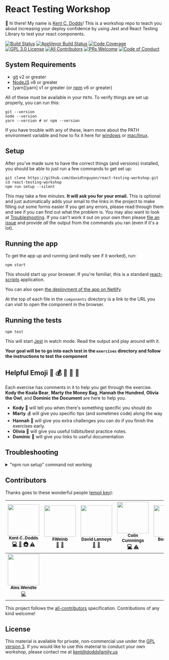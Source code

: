 # React Testing Workshop

👋 hi there! My name is [Kent C. Dodds](https://kentcdodds.com)! This is a
workshop repo to teach you about increasing your deploy confidence by using Jest
and React Testing Library to test your react components.

[![Build Status][build-badge]][build]
[![AppVeyor Build Status][win-build-badge]][win-build]
[![Code Coverage][coverage-badge]][coverage]
[![GPL 3.0 License][license-badge]][license]
[![All Contributors](https://img.shields.io/badge/all_contributors-8-orange.svg?style=flat-square)](#contributors)
[![PRs Welcome][prs-badge]][prs] [![Code of Conduct][coc-badge]][coc]

## System Requirements

- [git][git] v2 or greater
- [NodeJS][node] v8 or greater
- [yarn][yarn] v1 or greater (or [npm][npm] v6 or greater)

All of these must be available in your `PATH`. To verify things are set up
properly, you can run this:

```shell
git --version
node --version
yarn --version # or npm --version
```

If you have trouble with any of these, learn more about the PATH environment
variable and how to fix it here for [windows][win-path] or
[mac/linux][mac-path].

## Setup

After you've made sure to have the correct things (and versions) installed, you
should be able to just run a few commands to get set up:

```
git clone https://github.com/davidtnguyen/react-testing-workshop.git
cd react-testing-workshop
npm run setup --silent
```

This may take a few minutes. **It will ask you for your email.** This is
optional and just automatically adds your email to the links in the project to
make filling out some forms easier If you get any errors, please read through
them and see if you can find out what the problem is. You may also want to look
at [Troubleshooting](#troubleshooting). If you can't work it out on your own
then please [file an issue][issue] and provide _all_ the output from the
commands you ran (even if it's a lot).

## Running the app

To get the app up and running (and really see if it worked), run:

```shell
npm start
```

This should start up your browser. If you're familiar, this is a standard
[react-scripts](https://github.com/facebook/create-react-app) application.

You can also open
[the deployment of the app on Netlify](https://react-testing-workshop.netlify.com/).

At the top of each file in the `components` directory is a link to the URL you
can visit to open the component in the browser.

## Running the tests

```shell
npm test
```

This will start [Jest](http://facebook.github.io/jest) in watch mode. Read the
output and play around with it.

**Your goal will be to go into each test in the `exercises` directory and follow
the instructions to test the component**

## Helpful Emoji 🐨 💰 💯 🦉 📜

Each exercise has comments in it to help you get through the exercise. **Kody
the Koala Bear**, **Marty the Money Bag**, **Hannah the Hundred**, **Olivia the
Owl**, and **Dominic the Document** are here to help you.

- **Kody** 🐨 will tell you when there's something specific you should do
- **Marty** 💰 will give you specific tips (and sometimes code) along the way
- **Hannah** 💯 will give you extra challenges you can do if you finish the
  exercises early.
- **Olivia** 🦉 will give you useful tidbits/best practice notes.
- **Dominic** 📜 will give you links to useful documentation

## Troubleshooting

<details>

<summary>"npm run setup" command not working</summary>

Here's what the setup script does. If it fails, try doing each of these things
individually yourself:

```
# verify your environment will work with the project
node ./scripts/verify

# install dependencies
npm install

# verify the project is ready to run
npm run lint
npm run test:coverage
npm run build
```

If any of those scripts fail, please try to work out what went wrong by the
error message you get. If you still can't work it out, feel free to [open an
issue][issue] with _all_ the output from that script. I will try to help if I
can.

</details>

## Contributors

Thanks goes to these wonderful people
([emoji key](https://github.com/kentcdodds/all-contributors#emoji-key)):

<!-- ALL-CONTRIBUTORS-LIST:START - Do not remove or modify this section -->
<!-- prettier-ignore -->
| [<img src="https://avatars.githubusercontent.com/u/1500684?v=3" width="100px;"/><br /><sub><b>Kent C. Dodds</b></sub>](https://kentcdodds.com)<br />[💻](https://github.com/kentcdodds/react-testing-workshop/commits?author=kentcdodds "Code") [📖](https://github.com/kentcdodds/react-testing-workshop/commits?author=kentcdodds "Documentation") [🚇](#infra-kentcdodds "Infrastructure (Hosting, Build-Tools, etc)") [⚠️](https://github.com/kentcdodds/react-testing-workshop/commits?author=kentcdodds "Tests") | [<img src="https://avatars0.githubusercontent.com/u/1250430?v=4" width="100px;"/><br /><sub><b>FWeinb</b></sub>](https://github.com/FWeinb)<br />[🐛](https://github.com/kentcdodds/react-testing-workshop/issues?q=author%3AFWeinb "Bug reports") [🤔](#ideas-FWeinb "Ideas, Planning, & Feedback") | [<img src="https://avatars2.githubusercontent.com/u/1383720?v=4" width="100px;"/><br /><sub><b>David Lannoye</b></sub>](https://github.com/dlannoye)<br />[🐛](https://github.com/kentcdodds/react-testing-workshop/issues?q=author%3Adlannoye "Bug reports") [📖](https://github.com/kentcdodds/react-testing-workshop/commits?author=dlannoye "Documentation") | [<img src="https://avatars2.githubusercontent.com/u/9815009?s=460&v=4" width="100px;"/><br /><sub><b>Colin Cummings</b></sub>](https://github.com/colinrcummings)<br />[💻](https://github.com/kentcdodds/react-testing-workshop/commits?author=colinrcummings "Code") [⚠️](https://github.com/kentcdodds/react-testing-workshop/commits?author=colinrcummings "Tests") | [<img src="https://avatars2.githubusercontent.com/u/464764?v=4" width="100px;"/><br /><sub><b>Benji Koltai</b></sub>](https://github.com/bkoltai)<br />[📖](https://github.com/kentcdodds/react-testing-workshop/commits?author=bkoltai "Documentation") | [<img src="https://avatars1.githubusercontent.com/u/1779959?v=4" width="100px;"/><br /><sub><b>Sumit Bagga</b></sub>](http://baggasumit.github.io)<br />[📖](https://github.com/kentcdodds/react-testing-workshop/commits?author=baggasumit "Documentation") | [<img src="https://avatars0.githubusercontent.com/u/2027010?v=4" width="100px;"/><br /><sub><b>Yury Tarabanko</b></sub>](https://github.com/Tarabyte)<br />[💻](https://github.com/kentcdodds/react-testing-workshop/commits?author=Tarabyte "Code") |
| :---: | :---: | :---: | :---: | :---: | :---: | :---: |
| [<img src="https://avatars2.githubusercontent.com/u/5779538?v=4" width="100px;"/><br /><sub><b>Alex Wendte</b></sub>](http://www.wendtedesigns.com/)<br />[💻](https://github.com/kentcdodds/react-testing-workshop/commits?author=themostcolm "Code") |

<!-- ALL-CONTRIBUTORS-LIST:END -->

This project follows the
[all-contributors](https://github.com/kentcdodds/all-contributors)
specification. Contributions of any kind welcome!

## License

This material is available for private, non-commercial use under the
[GPL version 3](http://www.gnu.org/licenses/gpl-3.0-standalone.html). If you
would like to use this material to conduct your own workshop, please contact me
at kent@doddsfamily.us

[npm]: https://www.npmjs.com/
[node]: https://nodejs.org
[git]: https://git-scm.com/
[build-badge]:
  https://img.shields.io/travis/kentcdodds/react-testing-workshop.svg?style=flat-square&logo=travis
[build]: https://travis-ci.org/kentcdodds/react-testing-workshop
[license-badge]:
  https://img.shields.io/badge/license-GPL%203.0%20License-blue.svg?style=flat-square
[license]:
  https://github.com/kentcdodds/react-testing-workshop/blob/master/README.md#license
[prs-badge]:
  https://img.shields.io/badge/PRs-welcome-brightgreen.svg?style=flat-square
[prs]: http://makeapullrequest.com
[donate-badge]:
  https://img.shields.io/badge/$-support-green.svg?style=flat-square
[donate]: http://kcd.im/donate
[coc-badge]:
  https://img.shields.io/badge/code%20of-conduct-ff69b4.svg?style=flat-square
[coc]:
  https://github.com/kentcdodds/react-testing-workshop/blob/master/CODE_OF_CONDUCT.md
[github-watch-badge]:
  https://img.shields.io/github/watchers/kentcdodds/react-testing-workshop.svg?style=social
[github-watch]: https://github.com/kentcdodds/react-testing-workshop/watchers
[github-star-badge]:
  https://img.shields.io/github/stars/kentcdodds/react-testing-workshop.svg?style=social
[github-star]: https://github.com/kentcdodds/react-testing-workshop/stargazers
[twitter]:
  https://twitter.com/intent/tweet?text=Check%20out%20react-testing-workshop%20by%20@kentcdodds%20https://github.com/kentcdodds/react-testing-workshop%20%F0%9F%91%8D
[twitter-badge]:
  https://img.shields.io/twitter/url/https/github.com/kentcdodds/react-testing-workshop.svg?style=social
[emojis]: https://github.com/kentcdodds/all-contributors#emoji-key
[all-contributors]: https://github.com/kentcdodds/all-contributors
[win-path]:
  https://www.howtogeek.com/118594/how-to-edit-your-system-path-for-easy-command-line-access/
[mac-path]: http://stackoverflow.com/a/24322978/971592
[issue]: https://github.com/kentcdodds/react-testing-workshop/issues/new
[win-build-badge]:
  https://img.shields.io/appveyor/ci/kentcdodds/react-testing-workshop.svg?style=flat-square&logo=appveyor
[win-build]: https://ci.appveyor.com/project/kentcdodds/react-testing-workshop
[coverage-badge]:
  https://img.shields.io/codecov/c/github/kentcdodds/react-testing-workshop.svg?style=flat-square
[coverage]: https://codecov.io/github/kentcdodds/react-testing-workshop
[watchman]: https://facebook.github.io/watchman/docs/install.html
